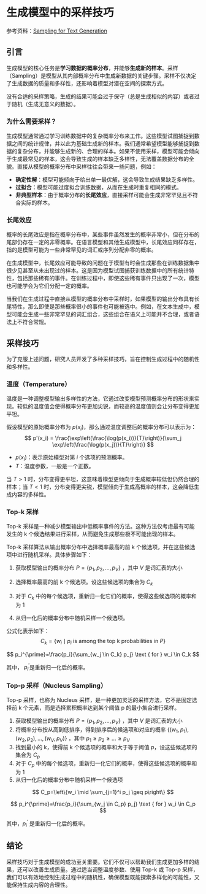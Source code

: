 # 生成模型中的采样技巧

参考资料：[Sampling for Text Generation](https://huyenchip.com/2024/01/16/sampling.html#temperature)

## 引言

生成模型的核心任务是**学习数据的概率分布**，并能够**生成新的样本**。采样（Sampling）是模型从其内部概率分布中生成新数据的关键步骤。采样不仅决定了生成数据的质量和多样性，还影响着模型对潜在空间的探索方式。

没有合适的采样策略，生成的结果可能会过于保守（总是生成相似的内容）或者过于随机（生成无意义的数据）。

### 为什么需要采样？

生成模型通常通过学习训练数据中的复杂概率分布来工作。这些模型试图捕捉到数据之间的统计规律，并以此为基础生成新的样本。我们通常希望模型能够捕捉到数据的复杂分布，并能够生成新的、合理的样本。如果不使用采样，模型可能会倾向于生成最常见的样本，这会导致生成的样本缺乏多样性，无法覆盖数据分布的全貌。直接从模型的概率分布中采样往往会带来一些问题，例如：

- **确定性解**：模型可能倾向于给出单一最优解，这会导致生成结果缺乏多样性。
- **过拟合**：模型可能过度拟合训练数据，从而在生成时重复相同的模式。
- **非典型样本**：由于概率分布的**长尾效应**，直接采样可能会生成非常罕见且不符合实际的样本。

### 长尾效应

概率的长尾效应是指在概率分布中，某些事件虽然发生的概率非常小，但在分布的尾部仍存在一定的非零概率。在语言模型和其他生成模型中，长尾效应同样存在，指的是模型可能为一些非常罕见的词汇或序列分配非零的概率。

在生成模型中，长尾效应可能导致的问题在于模型有时会生成那些在训练数据集中很少见甚至从未出现过的样本。这是因为模型试图捕获训练数据中的所有统计特性，包括那些稀有的事件。在训练过程中，即使这些稀有事件只出现了一次，模型也可能学会为它们分配一定的概率。

当我们在生成过程中直接从模型的概率分布中采样时，如果模型的输出分布具有长尾特性，那么即使是那些概率很小的事件也可能被选中。例如，在文本生成中，模型可能会生成一些非常罕见的词汇组合，这些组合在语义上可能并不合理，或者语法上不符合常规。

## 采样技巧

为了克服上述问题，研究人员开发了多种采样技巧，旨在控制生成过程中的随机性和多样性。

### 温度（Temperature）

温度是一种调整模型输出多样性的方法，它通过改变模型预测概率分布的形状来实现。较低的温度值会使得概率分布更加尖锐，而较高的温度值则会让分布变得更加平坦。

假设模型的原始概率分布为 $p(x_i)$，那么通过温度调整后的概率分布可以表示为：
$$
p'(x_i) = \frac{\exp\left(\frac{\log(p(x_i))}{T}\right)}{\sum_j \exp\left(\frac{\log(p(x_j))}{T}\right)}
$$

- $p(x_i)$：表示原始模型对第 $i$ 个选项的预测概率。
- $T$：温度参数，一般是一个正数。

当 $T > 1$ 时，分布变得更平坦，这意味着模型更倾向于生成概率较低但仍然合理的样本；当 $T < 1$ 时，分布变得更尖锐，模型倾向于生成高概率的样本，这会降低生成内容的多样性。

### Top-k 采样

Top-k 采样是一种减少模型输出中低概率事件的方法。这种方法仅考虑最有可能发生的 k 个候选结果进行采样，从而避免生成那些极不可能出现的样本。

Top-k 采样算法从输出概率分布中选择概率最高的前 k 个候选项，并在这些候选项中进行随机采样。具体步骤如下：

1. 获取模型输出的概率分布 $P=\left\{p_1, p_2, \ldots, p_V\right\}$ ，其中 $V$ 是词汇表的大小

2. 选择概率最高的前 k 个候选项。设这些候选项的集合为 $C_k$

3. 对于 $C_k$ 中的每个候选项，重新归一化它们的概率，使得这些候选项的概率和为 1

4. 从归一化后的概率分布中随机采样一个候选项。

公式化表示如下： 
$$
C_k=\left\{w_i \mid p_i \text{ is among the top k probabilities in }P\right\}
$$

$$
p_i^{\prime}=\frac{p_i}{\sum_{w_j \in C_k} p_j} \text { for } w_i \in C_k
$$

其中， $p_i^{\prime}$​ 是重新归一化后的概率。

### Top-p 采样（Nucleus Sampling）

Top-p 采样，也称为 Nucleus 采样，是一种更加灵活的采样方法，它不是固定选择前 k 个元素，而是选择累积概率达到某个阈值 p 的最小集合进行采样。

1. 获取模型输出的概率分布 $P=\left\{p_1, p_2, \ldots, p_V\right\}$ ，其中 $V$ 是词汇表的大小
2. 将概率分布按从高到低排序，得到排序后的候选项和对应的概率 $\left\{\left(w_1, p_1\right),\left(w_2, p_2\right), \ldots,\left(w_V, p_V\right)\right\}$ ，其中 $p_1 \geq p_2 \geq \ldots \geq p_V$
3. 找到最小的 k，使得前 k 个候选项的概率和大于等于阈值 $p$，设这些候选项的集合为 $C_p$
4. 对于 $C_p$ 中的每个候选项，重新归一化它们的概率，使得这些候选项的概率和为 1
5. 从归一化后的概率分布中随机采样一个候选项

$$
C_p=\left\{w_i \mid \sum_{j=1}^i p_j \geq p\right\}
$$

$$
p_i^{\prime}=\frac{p_i}{\sum_{w_j \in C_p} p_j} \text { for } w_i \in C_p
$$

其中，$p_i^{\prime}$ 是重新归一化后的概率。

## 结论

采样技巧对于生成模型的成功至关重要。它们不仅可以帮助我们生成更加多样的结果，还可以改善生成质量。通过适当调整温度参数、使用 Top-k 或 Top-p 采样，我们可以有效地控制生成过程中的随机性，确保模型既能探索多样化的可能性，又能保持生成内容的合理性。
